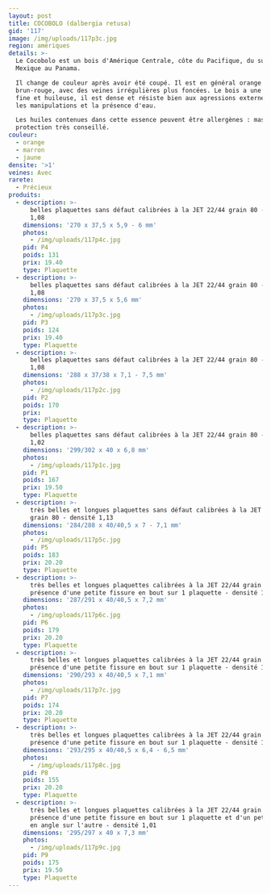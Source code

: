 ```yaml
---
layout: post
title: COCOBOLO (dalbergia retusa)
gid: '117'
image: /img/uploads/117p3c.jpg
region: amériques
details: >-
  Le Cocobolo est un bois d'Amérique Centrale, côte du Pacifique, du sud du
  Mexique au Panama. 

  Il change de couleur après avoir été coupé. Il est en général orange ou
  brun-rouge, avec des veines irrégulières plus foncées. Le bois a une texture
  fine et huileuse, il est dense et résiste bien aux agressions externes comme
  les manipulations et la présence d'eau.

  Les huiles contenues dans cette essence peuvent être allergènes : masque de
  protection très conseillé.
couleur:
  - orange
  - marron
  - jaune
densite: '>1'
veines: Avec
rarete:
  - Précieux
produits:
  - description: >-
      belles plaquettes sans défaut calibrées à la JET 22/44 grain 80 - densité
      1,08
    dimensions: '270 x 37,5 x 5,9 - 6 mm'
    photos:
      - /img/uploads/117p4c.jpg
    pid: P4
    poids: 131
    prix: 19.40
    type: Plaquette
  - description: >-
      belles plaquettes sans défaut calibrées à la JET 22/44 grain 80 - densité
      1,08
    dimensions: '270 x 37,5 x 5,6 mm'
    photos:
      - /img/uploads/117p3c.jpg
    pid: P3
    poids: 124
    prix: 19.40
    type: Plaquette
  - description: >-
      belles plaquettes sans défaut calibrées à la JET 22/44 grain 80 - densité
      1,08
    dimensions: '288 x 37/38 x 7,1 - 7,5 mm'
    photos:
      - /img/uploads/117p2c.jpg
    pid: P2
    poids: 170
    prix: 
    type: Plaquette
  - description: >-
      belles plaquettes sans défaut calibrées à la JET 22/44 grain 80 - densité
      1,02
    dimensions: '299/302 x 40 x 6,8 mm'
    photos:
      - /img/uploads/117p1c.jpg
    pid: P1
    poids: 167
    prix: 19.50
    type: Plaquette
  - description: >-
      très belles et longues plaquettes sans défaut calibrées à la JET 22/44
      grain 80 - densité 1,13
    dimensions: '284/288 x 40/40,5 x 7 - 7,1 mm'
    photos:
      - /img/uploads/117p5c.jpg
    pid: P5
    poids: 183
    prix: 20.20
    type: Plaquette
  - description: >-
      très belles et longues plaquettes calibrées à la JET 22/44 grain 80,
      présence d'une petite fissure en bout sur 1 plaquette - densité 1,08
    dimensions: '287/291 x 40/40,5 x 7,2 mm'
    photos:
      - /img/uploads/117p6c.jpg
    pid: P6
    poids: 179
    prix: 20.20
    type: Plaquette
  - description: >-
      très belles et longues plaquettes calibrées à la JET 22/44 grain 80,
      présence d'une petite fissure en bout sur 1 plaquette - densité 1,05
    dimensions: '290/293 x 40/40,5 x 7,1 mm'
    photos:
      - /img/uploads/117p7c.jpg
    pid: P7
    poids: 174
    prix: 20.20
    type: Plaquette
  - description: >-
      très belles et longues plaquettes calibrées à la JET 22/44 grain 80,
      présence d'une petite fissure en bout sur 1 plaquette - densité 1,02
    dimensions: '293/295 x 40/40,5 x 6,4 - 6,5 mm'
    photos:
      - /img/uploads/117p8c.jpg
    pid: P8
    poids: 155
    prix: 20.20
    type: Plaquette
  - description: >-
      très belles et longues plaquettes calibrées à la JET 22/44 grain 80,
      présence d'une petite fissure en bout sur 1 plaquette et d'un petit éclat
      en angle sur l'autre - densité 1,01
    dimensions: '295/297 x 40 x 7,3 mm'
    photos:
      - /img/uploads/117p9c.jpg
    pid: P9
    poids: 175
    prix: 19.50
    type: Plaquette
---
```


